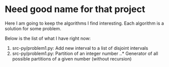 # Need good name for that project

Here I am going to keep the algorithms I find interesting.
Each algorithm is a solution for some problem.

Below is the list of what I have right now:

1. src-py/problem1.py: Add new interval to a list of disjoint intervals
2. src-py/problem1.py: Partition of an integer number
 ..* Generator of all possible partitions of a given number (without recursion)

